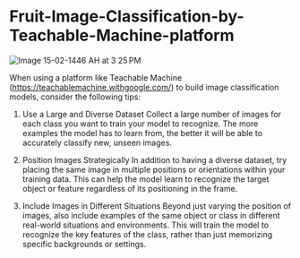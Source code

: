 # Fruit-Image-Classification-by-Teachable-Machine-platform


![Image 15-02-1446 AH at 3 25 PM](https://github.com/user-attachments/assets/314e0a4b-b8c5-4988-bbe2-21b826441216)



When using a platform like Teachable Machine (https://teachablemachine.withgoogle.com/)  to build image classification models, consider the following tips:


1. Use a Large and Diverse Dataset
Collect a large number of images for each class you want to train your model to recognize. The more examples the model has to learn from, the better it will be able to accurately classify new, unseen images.


2. Position Images Strategically
In addition to having a diverse dataset, try placing the same image in multiple positions or orientations within your training data. This can help the model learn to recognize the target object or feature regardless of its positioning in the frame.


3. Include Images in Different Situations
Beyond just varying the position of images, also include examples of the same object or class in different real-world situations and environments. This will train the model to recognize the key features of the class, rather than just memorizing specific backgrounds or settings.



